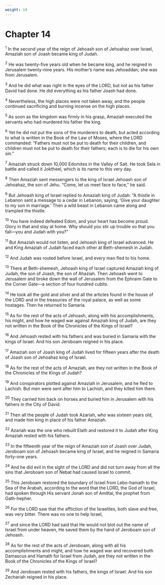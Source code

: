 ```yaml
---
weight: 14
---
```


# Chapter 14

<sup>1</sup> In the second year of the reign of Jehoash son of Jehoahaz over Israel, Amaziah son of Joash became king of Judah. 

<sup>2</sup> He was twenty-five years old when he became king, and he reigned in Jerusalem twenty-nine years. His mother’s name was Jehoaddan; she was from Jerusalem. 

<sup>3</sup> And he did what was right in the eyes of the LORD, but not as his father David had done. He did everything as his father Joash had done. 

<sup>4</sup> Nevertheless, the high places were not taken away, and the people continued sacrificing and burning incense on the high places. 

<sup>5</sup> As soon as the kingdom was firmly in his grasp, Amaziah executed the servants who had murdered his father the king. 

<sup>6</sup> Yet he did not put the sons of the murderers to death, but acted according to what is written in the Book of the Law of Moses, where the LORD commanded: “Fathers must not be put to death for their children, and children must not be put to death for their fathers; each is to die for his own sin.” 

<sup>7</sup> Amaziah struck down 10,000 Edomites in the Valley of Salt. He took Sela in battle and called it Joktheel, which is its name to this very day. 

<sup>8</sup> Then Amaziah sent messengers to the king of Israel Jehoash son of Jehoahaz, the son of Jehu. “Come, let us meet face to face,” he said. 

<sup>9</sup> But Jehoash king of Israel replied to Amaziah king of Judah: “A thistle in Lebanon sent a message to a cedar in Lebanon, saying, ‘Give your daughter to my son in marriage.’ Then a wild beast in Lebanon came along and trampled the thistle. 

<sup>10</sup> You have indeed defeated Edom, and your heart has become proud. Glory in that and stay at home. Why should you stir up trouble so that you fall—you and Judah with you?” 

<sup>11</sup> But Amaziah would not listen, and Jehoash king of Israel advanced. He and King Amaziah of Judah faced each other at Beth-shemesh in Judah. 

<sup>12</sup> And Judah was routed before Israel, and every man fled to his home. 

<sup>13</sup> There at Beth-shemesh, Jehoash king of Israel captured Amaziah king of Judah, the son of Joash, the son of Ahaziah. Then Jehoash went to Jerusalem and broke down the wall of Jerusalem from the Ephraim Gate to the Corner Gate—a section of four hundred cubits. 

<sup>14</sup> He took all the gold and silver and all the articles found in the house of the LORD and in the treasuries of the royal palace, as well as some hostages. Then he returned to Samaria. 

<sup>15</sup> As for the rest of the acts of Jehoash, along with his accomplishments, his might, and how he waged war against Amaziah king of Judah, are they not written in the Book of the Chronicles of the Kings of Israel? 

<sup>16</sup> And Jehoash rested with his fathers and was buried in Samaria with the kings of Israel. And his son Jeroboam reigned in his place. 

<sup>17</sup> Amaziah son of Joash king of Judah lived for fifteen years after the death of Joash son of Jehoahaz king of Israel. 

<sup>18</sup> As for the rest of the acts of Amaziah, are they not written in the Book of the Chronicles of the Kings of Judah? 

<sup>19</sup> And conspirators plotted against Amaziah in Jerusalem, and he fled to Lachish. But men were sent after him to Lachish, and they killed him there. 

<sup>20</sup> They carried him back on horses and buried him in Jerusalem with his fathers in the City of David. 

<sup>21</sup> Then all the people of Judah took Azariah, who was sixteen years old, and made him king in place of his father Amaziah. 

<sup>22</sup> Azariah was the one who rebuilt Elath and restored it to Judah after King Amaziah rested with his fathers. 

<sup>23</sup> In the fifteenth year of the reign of Amaziah son of Joash over Judah, Jeroboam son of Jehoash became king of Israel, and he reigned in Samaria forty-one years. 

<sup>24</sup> And he did evil in the sight of the LORD and did not turn away from all the sins that Jeroboam son of Nebat had caused Israel to commit. 

<sup>25</sup> This Jeroboam restored the boundary of Israel from Lebo-hamath to the Sea of the Arabah, according to the word that the LORD, the God of Israel, had spoken through His servant Jonah son of Amittai, the prophet from Gath-hepher. 

<sup>26</sup> For the LORD saw that the affliction of the Israelites, both slave and free, was very bitter. There was no one to help Israel, 

<sup>27</sup> and since the LORD had said that He would not blot out the name of Israel from under heaven, He saved them by the hand of Jeroboam son of Jehoash. 

<sup>28</sup> As for the rest of the acts of Jeroboam, along with all his accomplishments and might, and how he waged war and recovered both Damascus and Hamath for Israel from Judah, are they not written in the Book of the Chronicles of the Kings of Israel? 

<sup>29</sup> And Jeroboam rested with his fathers, the kings of Israel. And his son Zechariah reigned in his place. 


